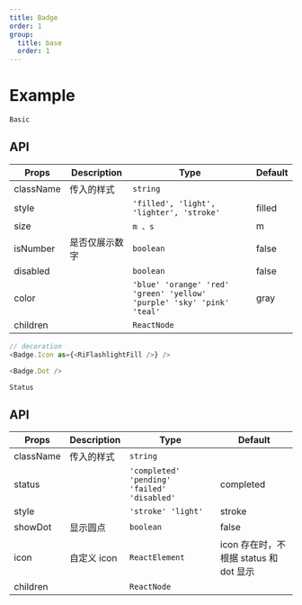 ```yaml
---
title: Badge
order: 1
group:
  title: base
  order: 1
---
```


# Example

<code src="./demo/basic.tsx">Basic</code>

## API

| Props     | Description    | Type                                                                  | Default |
| --------- | -------------- | --------------------------------------------------------------------- | ------- |
| className | 传入的样式     | `string`                                                              |         |
| style     |                | `'filled', 'light', 'lighter', 'stroke'`                              | filled  |
| size      |                | `m 、s`                                                               | m       |
| isNumber  | 是否仅展示数字 | `boolean`                                                             | false   |
| disabled  |                | `boolean`                                                             | false   |
| color     |                | `'blue' 'orange' 'red' 'green' 'yellow' 'purple' 'sky' 'pink' 'teal'` | gray    |
| children  |                | `ReactNode`                                                           |         |

```ts
// decoration
<Badge.Icon as={<RiFlashlightFill />} />

<Badge.Dot />
```

<code src="./demo/status.tsx">Status</code>

## API

| Props     | Description | Type                                        | Default                                |
| --------- | ----------- | ------------------------------------------- | -------------------------------------- |
| className | 传入的样式  | `string`                                    |                                        |
| status    |             | `'completed' 'pending' 'failed' 'disabled'` | completed                              |
| style     |             | `'stroke' 'light'`                          | stroke                                 |
| showDot   | 显示圆点    | `boolean`                                   | false                                  |
| icon      | 自定义 icon | `ReactElement`                              | icon 存在时，不根据 status 和 dot 显示 |
| children  |             | `ReactNode`                                 |                                        |
